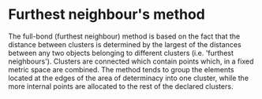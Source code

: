 # Furthest neighbour's method
The full-bond (furthest neighbour) method is based on the fact that the distance between clusters is determined by the largest of the distances between any two objects belonging to different clusters (i.e. 'furthest neighbours'). Clusters are connected which contain points which, in a fixed metric space are combined. The method tends to group the elements located at the edges of the area of determinacy into one cluster, while the more internal points are allocated to the rest of the declared clusters.

